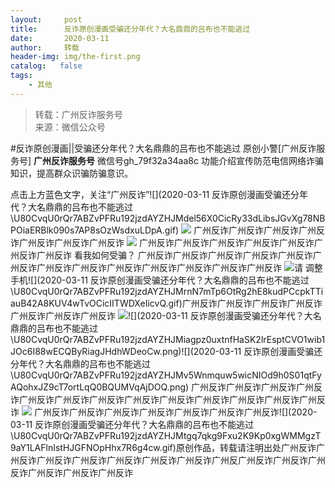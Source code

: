 ```yaml
---
layout:     post
title:      反诈原创漫画受骗还分年代？大名鼎鼎的吕布也不能逃过
date:       2020-03-11
author:     转载
header-img: img/the-first.png
catalog:   false
tags:
    - 其他
---
```


<blockquote><p>转载：广州反诈服务号<br>
来源：微信公众号</p></blockquote>

#反诈原创漫画||受骗还分年代？大名鼎鼎的吕布也不能逃过
原创小警[广州反诈服务号]
**广州反诈服务号**
微信号gh_79f32a34aa8c
功能介绍宣传防范电信网络诈骗知识，提高群众识骗防骗意识。

点击上方蓝色文字，关注“广州反诈”![](2020-03-11
反诈原创漫画受骗还分年代？大名鼎鼎的吕布也不能逃过\\U80CvqU0rQr7ABZvPFRu192jzdAYZHJMdel56X0CicRy33dLibsJGvXg78NBPOiaERBlk090s7AP8sOzWsdxuLDpA.gif)
![]({{site.baseurl}}/postimg/U80CvqU0rQr7ABZvPFRu192jzdAYZHJM8SPRYicUDfZECveoJpibomvkaPnhnMtoydGg3t1ccJrnu0TLgDZ4aTTA.png)
广州反诈广州反诈广州反诈广州反诈广州反诈广州反诈广州反诈
![]({{site.baseurl}}/postimg/U80CvqU0rQr7ABZvPFRu192jzdAYZHJMOib0P8UV7E6zyXLEBdF9JGicQp39hAUib2icS6s64HsBXgheHgOj4jfZvQ.gif)
广州反诈广州反诈广州反诈广州反诈广州反诈广州反诈广州反诈
看我如何受骗？
广州反诈广州反诈广州反诈广州反诈广州反诈广州反诈广州反诈广州反诈广州反诈广州反诈广州反诈广州反诈广州反诈
![]({{site.baseurl}}/postimg/U80CvqU0rQr7ABZvPFRu192jzdAYZHJM2GEC9Y4eefvu8V1MLGj46rfIhVzicoiaxJ7WN5oacr0IjlIBK2QIL1YQ.gif)请
调整手机![](2020-03-11
反诈原创漫画受骗还分年代？大名鼎鼎的吕布也不能逃过\\U80CvqU0rQr7ABZvPFRu192jzdAYZHJMrnN7mTp6OtRg2hE8kudPCcpkTTiauB42A8KUV4wTvOCicIITWDXeIicvQ.gif)广州反诈广州反诈广州反诈广州反诈广州反诈广州反诈广州反诈
![]({{site.baseurl}}/postimg/U80CvqU0rQr7ABZvPFRu192jzdAYZHJM7xsAjczcJRZm7GFicK8CFtxGJPgAsCJibhFVZTLcM5TvtLhKMXFx4VAw.png)![](2020-03-11
反诈原创漫画受骗还分年代？大名鼎鼎的吕布也不能逃过\\U80CvqU0rQr7ABZvPFRu192jzdAYZHJMiagpz0uxtnfHaSK2lrEsptCVO1wib1JOc6I88wECQByRiagJHdhWDeoCw.png)![](2020-03-11
反诈原创漫画受骗还分年代？大名鼎鼎的吕布也不能逃过\\U80CvqU0rQr7ABZvPFRu192jzdAYZHJMv5Wnmquw5wicNIOd9h0S01qtFyAQohxJZ9cT7ortLqQ0BQUMVqAjDOQ.png)
广州反诈广州反诈广州反诈广州反诈广州反诈广州反诈广州反诈广州反诈广州反诈广州反诈广州反诈广州反诈广州反诈
![]({{site.baseurl}}/postimg/U80CvqU0rQr7ABZvPFRu192jzdAYZHJMLDTTU40xrd39iclmPPAlpKHBSWicJe5vZScq62S4ORT65nnLJJXxCzfA.png)
广州反诈广州反诈广州反诈广州反诈广州反诈广州反诈广州反诈![](2020-03-11
反诈原创漫画受骗还分年代？大名鼎鼎的吕布也不能逃过\\U80CvqU0rQr7ABZvPFRu192jzdAYZHJMtgq7qkg9Fxu2K9Kp0xgWMMgzT9aY1LAFlnIstHJGFNOpHhx7R6g4cw.gif)原创作品，转载请注明出处广州反诈广州反诈广州反诈广州反诈广州反诈广州反诈广州反诈广州反广州反诈广州反诈广州反诈广州反诈广州反诈广州反诈
